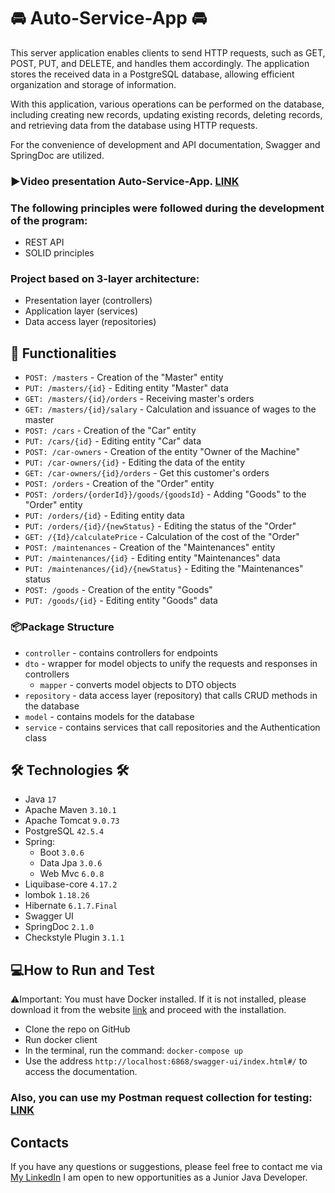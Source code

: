 # 🚘 Auto-Service-App 🚘

This server application enables clients to send HTTP requests, such as GET, POST, PUT, and DELETE, and handles them accordingly. The application stores the received data in a PostgreSQL database, allowing efficient organization and storage of information.

With this application, various operations can be performed on the database, including creating new records, updating existing records, deleting records, and retrieving data from the database using HTTP requests.

For the convenience of development and API documentation, Swagger and SpringDoc are utilized.

### ▶️Video presentation Auto-Service-App. [LINK](https://www.youtube.com/watch?v=vRVwoTyOpxY)
  
### The following principles were followed during the development of the program:

* REST API
* SOLID principles

### Project based on 3-layer architecture:
* Presentation layer (controllers)
* Application layer (services)
* Data access layer (repositories)

## 📄 Functionalities
* `POST: /masters` - Creation of the "Master" entity
* `PUT: /masters/{id}` - Editing entity "Master" data
* `GET: /masters/{id}/orders` - Receiving master's orders
* `GET: /masters/{id}/salary` - Calculation and issuance of wages to the master
* `POST: /cars` - Creation of the "Car" entity
* `PUT: /cars/{id}` - Editing entity "Car" data
* `POST: /car-owners` - Creation of the entity "Owner of the Machine"
* `PUT: /car-owners/{id}` - Editing the data of the entity
* `GET: /car-owners/{id}/orders` - Get this customer's orders
* `POST: /orders` - Creation of the "Order" entity
* `POST: /orders/{orderId}}/goods/{goodsId}` - Adding "Goods" to the "Order" entity
* `PUT: /orders/{id}` - Editing entity data 
* `PUT: /orders/{id}/{newStatus}` - Editing the status of the "Order"
* `GET: /{Id}/calculatePrice` - Calculation of the cost of the "Order"
* `POST: /maintenances` - Creation of the "Maintenances" entity
* `PUT: /maintenances/{id}` - Editing entity "Maintenances" data
* `PUT: /maintenances/{id}/{newStatus}` - Editing the "Maintenances" status
* `POST: /goods` - Creation of the entity "Goods"
* `PUT: /goods/{id}` - Editing entity "Goods" data

### 📦Package Structure
* `controller` - contains controllers for endpoints
* `dto` - wrapper for model objects to unify the requests and responses in controllers
  * `mapper` - converts model objects to DTO objects
* `repository` - data access layer (repository) that calls CRUD methods in the database
* `model` - contains models for the database
* `service` - contains services that call repositories and the Authentication class


## 🛠 Technologies 🛠
* Java `17`
* Apache Maven `3.10.1`
* Apache Tomcat  `9.0.73`
* PostgreSQL `42.5.4`
* Spring: 
    * Boot `3.0.6`
    * Data Jpa `3.0.6`
    * Web Mvc `6.0.8`    
* Liquibase-core `4.17.2`
* lombok `1.18.26`
* Hibernate `6.1.7.Final`
* Swagger UI
* SpringDoc `2.1.0`
* Checkstyle Plugin `3.1.1`

## 💻How to Run and Test
⚠️Important: You must have Docker installed. If it is not installed, please download it from the website [link](https://www.docker.com/products/docker-desktop/) and proceed with the installation.

* Clone the repo on GitHub
* Run docker client
* In the terminal, run the command: `docker-compose up`
* Use the address `http://localhost:6868/swagger-ui/index.html#/` to access the documentation.

### Also, you can use my Postman request collection for testing: [LINK](https://www.postman.com/maintenance-geologist-24055309/workspace/autoservice/collection/26843599-364110e2-d4a3-4b06-b1ed-b73cfea2b09d?action=share&creator=26843599)

## Contacts
If you have any questions or suggestions, please feel free to contact me via [My LinkedIn](https://www.linkedin.com/in/sergiy-golubchenko-74646485/) 
I am open to new opportunities as a Junior Java Developer.
